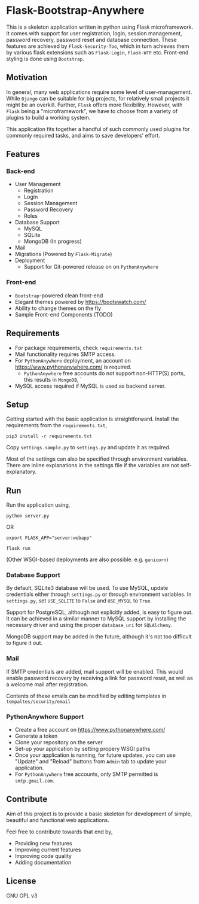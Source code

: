 # Flask-Bootstrap-Anywhere

This is a skeleton application written in python using Flask microframework.
It comes with support for user registration, login, session management,
password recovery, password reset and database connection.
These features are achieved by `Flask-Security-Too`, which in turn achieves
them by various flask extensions such as `Flask-Login`, `Flask-WTF` etc.
Front-end styling is done using `Bootstrap`.

## Motivation

In general, many web applications require some level of user-management.
While `Django` can be suitable for big projects, for relatively small projects
it might be an overkill. Further, `Flask` offers more flexibility.
However, with `Flask` being a "microframework", we have to choose from a variety
of plugins to build a working system.

This application fits together a handful of such commonly used plugins
for commonly required tasks, and aims to save developers' effort.

## Features

### Back-end

* User Management
    * Registration
    * Login
    * Session Management
    * Password Recovery
    * Roles
* Database Support
    * MySQL
    * SQLite
    * MongoDB (In progress)
* Mail
* Migrations (Powered by `Flask-Migrate`)
* Deployment
    * Support for Git-powered release on on `PythonAnywhere`

### Front-end

* `Bootstrap`-powered clean front-end
* Elegant themes powered by https://bootswatch.com/
* Ability to change themes on the fly
* Sample Front-end Components (TODO)

## Requirements

* For package requirements, check `requirements.txt`
* Mail functionality requires SMTP access.
* For `PythonAnywhere` deployment, an account on https://www.pythonanywhere.com/ is required.
    * `PythonAnywhere` free accounts do not support non-HTTP(S) ports, this results in
       `MongoDB`, `
* MySQL access required if MySQL is used as backend server.

## Setup

Getting started with the basic application is straightforward. Install the requirements from
the `requirements.txt`,

`pip3 install -r requirements.txt`

Copy `settings.sample.py` to `settings.py` and update it as required.

Most of the settings can also be specified through environment variables.
There are inline explanations in the settings file if the variables are not self-explanatory.

## Run

Run the application using,

`python server.py`

OR

`export FLASK_APP="server:webapp"`

`flask run`

(Other WSGI-based deployments are also possible. e.g. `gunicorn`)

### Database Support

By default, SQLite3 database will be used. To use MySQL, update credentials
either through `settings.py` or through environment variables.
In `settings.py`, set `USE_SQLITE` to `False` and `USE_MYSQL` to `True`.

Support for PostgreSQL, although not explicitly added, is easy to figure out.
It can be achieved in a similar manner to MySQL support by installing the necessary driver
and using the proper `database_uri` for `SQLAlchemy`.

MongoDB support may be added in the future, although it's not too difficult to figure it out.

### Mail

If SMTP credentials are added, mail support will be enabled. This would enable password recovery
by receiving a link for password reset, as well as a welcome mail after registration.

Contents of these emails can be modified by editing templates in `tempaltes/security/email`

### PythonAnywhere Support

* Create a free account on https://www.pythonanywhere.com/
* Generate a token
* Clone your repository on the server
* Set-up your application by setting propery WSGI paths
* Once your application is running, for future updates, you can use "Update" and "Reload" buttons from `Admin` tab to update your application.
* For `PythonAnywhere` free accounts, only SMTP permitted is `smtp.gmail.com`.

## Contribute

Aim of this project is to provide a basic skeleton for development of simple, beautiful and functional web applications.

Feel free to contribute towards that end by,

* Providing new features
* Improving current features
* Improving code quality
* Adding documentation

## License

GNU GPL v3

